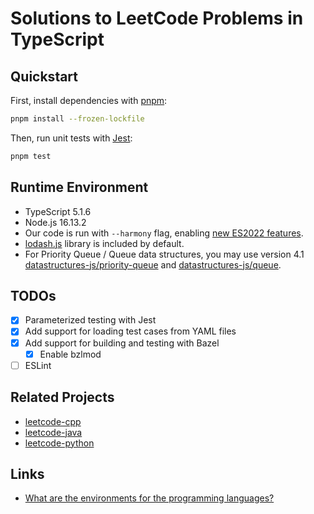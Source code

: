 # Solutions to LeetCode Problems in TypeScript

## Quickstart

First, install dependencies with [pnpm](https://pnpm.io/):

```bash
pnpm install --frozen-lockfile
```

Then, run unit tests with [Jest](https://jestjs.io):

```bash
pnpm test
```

## Runtime Environment

- TypeScript 5.1.6
- Node.js 16.13.2
- Our code is run with `--harmony` flag, enabling [new ES2022 features](http://node.green/).
- [lodash.js](https://lodash.com/) library is included by default.
- For Priority Queue / Queue data structures, you may use version 4.1 [datastructures-js/priority-queue](https://github.com/datastructures-js/priority-queue) and [datastructures-js/queue](https://github.com/datastructures-js/queue).

## TODOs

- [x] Parameterized testing with Jest
- [x] Add support for loading test cases from YAML files
- [x] Add support for building and testing with Bazel
  - [x] Enable bzlmod
- [ ] ESLint

## Related Projects

- [leetcode-cpp](https://github.com/luangong/leetcode-cpp)
- [leetcode-java](https://github.com/luangong/leetcode-java)
- [leetcode-python](https://github.com/luangong/leetcode-python)

## Links

- [What are the environments for the programming languages?](https://support.leetcode.com/hc/en-us/articles/360011833974-What-are-the-environments-for-the-programming-languages-)
